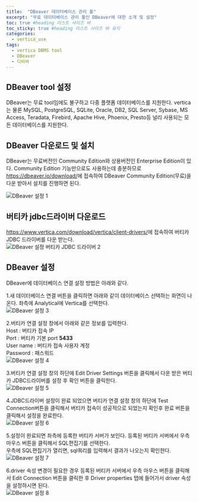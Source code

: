 ```yaml
---
title:  "DBeaver 데이터베이스 관리 툴"
excerpt: "무료 데이터베이스 관리 툴인 DBeaver에 대한 소개 및 설정"
toc: true #heading 리스트 사이즈 바
toc_sticky: true #heading 리스트 사이즈 바 유지
categories:
  - vertica_use
tags:
  - vertica DBMS tool
  - DBeaver
  - 디비버
---
```


## DBeaver tool 설정
DBeaver는 무료 tool임에도 불구하고 다중 플랫폼 데이터베이스를 지원한다. vertica는 물론 MySQL, PostgreSQL, SQLite, Oracle, DB2, SQL Server, Sybase, MS Access, Teradata, Firebird, Apache Hive, Phoenix, Presto등 널리 사용되는 모든 데이터베이스를 지원한다.  

## DBeaver 다운로드 및 설치
DBeaver는 무료버전인 Community Edition와 상용버전인 Enterprise Edition이 있다. Community Edition 기능만으로도 사용하는데 충분하므로 <https://dbeaver.io/download/>에 접속하여 DBeaver Community Edition(무료)을 다운 받아서 설치를 진행하면 된다.  

![DBeaver 설정 1](../img/vertica_use_1025_01.png)


## 버티카 jdbc드라이버 다운로드
<https://www.vertica.com/download/vertica/client-drivers/>에 접속하여 버티카 JDBC 드라이버를 다운 받는다.  
![DBeaver 설정 버티카 JDBC 드라이버 2](../img/vertica_use_1025_02.png)


## DBeaver 설정
DBeaver에 데이터베이스 연결 설정 방법은 아래와 같다.  

1.새 데이터베이스 연결 버튼을 클릭하면 아래와 같이 데이터베이스 선택하는 화면이 나온다. 좌측에 Analytical에 Vertica를 선택한다.  
![DBeaver 설정 3](../img/vertica_use_1025_03.png)

2.버티카 연결 설정 창에서 아래와 같은 정보를 입력한다.  
Host : 버티카 접속 IP  
Port : 버티카 기본 port **5433**  
User name : 버티카 접속 사용자 계정  
Password : 패스워드  
![DBeaver 설정 4](../img/vertica_use_1025_04.png)

3.버티카 연결 설정 창의 하단에 Edit Driver Settings 버튼을 클릭해서 다운 받은 버티카 JDBC드라이버를 설정 후 확인 버튼을 클릭한다.  
![DBeaver 설정 5](../img/vertica_use_1025_05.png)

4.JDBC드라이버 설정이 완료 되었으면 버티카 연결 설정 창의 하단에 Test Connection버튼을 클릭해서 버티카 접속이 성공적으로 되었는지 확인후 완료 버튼을 클릭해서 설정을 완료한다.  
![DBeaver 설정 6](../img/vertica_use_1025_06.png)

5.설정이 완료되면 좌측에 등록한 버티카 서버가 보인다. 등록된 버티카 서버에서 우측 마우스 버튼을 클릭해서 SQL편집기를 선택한다.  
우측에 SQL편집기가 열리면, sql쿼리를 입력해서 결과가 나오는지 확인한다.  
![DBeaver 설정 7](../img/vertica_use_1025_07.png)

6.driver 속성 변경이 필요한 경우 등록된 버티카 서버에서 우측 마우스 버튼을 클릭해서 Edit Connection 버튼을 클릭한 후 Driver properties 탭에 들어가서 driver 속성을 설정하시면 된다.  
![DBeaver 설정 8](../img/vertica_use_1025_08.png)

